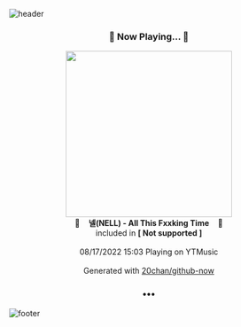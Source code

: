 ![header](https://capsule-render.vercel.app/api?type=wave&height=170&section=header&text=Hi.%20I'm%20SHIFT&fontColor=090707&fontAlignX=45&fontAlignY=65&fontSize=100)

<h3 align="center">🎵 Now Playing... 🎵</h3>
<p align="center">
  <a href="https://music.youtube.com/watch?v=zO420xuy6Z0">
    <img width="300" src="https://lh3.googleusercontent.com/OaQa6o8y9ns5em05Kch52_m8tQpmVkaP6ITQiTJyanyIU_3JJnUZpgBQi7lPfvCK6O-VIRbHirjEwvM">
  </a>
  <br>
  🎵&nbsp&nbsp&nbsp <b>넬(NELL) - All This Fxxking Time</b> &nbsp&nbsp&nbsp🎵
  <br>
  included in <b>[ Not supported ]</b>
  
  <br />
  <br />
  08/17/2022 15:03 Playing on YTMusic
  <br />
  <br />
  Generated with <a href="https://github.com/20chan/github-now">20chan/github-now</a>
</p>

<h3 align="center">•••</h3>

![footer](https://capsule-render.vercel.app/api?type=wave&height=150&section=footer)
